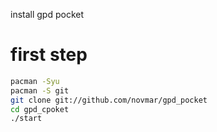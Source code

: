 install gpd pocket

first step
==========
```bash
pacman -Syu
pacman -S git
git clone git://github.com/novmar/gpd_pocket
cd gpd_cpoket
./start
```

